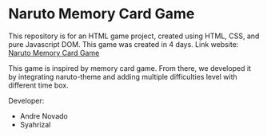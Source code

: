 # Naruto Memory Card Game

This repository is for an HTML game project, created using HTML, CSS, and pure Javascript DOM. This game was created in 4 days.
Link website: [Naruto Memory Card Game](https://anovado.github.io)

This game is inspired by memory card game. From there, we developed it by integrating naruto-theme and adding multiple difficulties level with different time box.

Developer:
- Andre Novado
- Syahrizal
